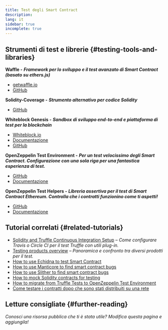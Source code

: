 ```yaml
---
title: Test degli Smart Contract
description:
lang: it
sidebar: true
incomplete: true
---
```


## Strumenti di test e librerie {#testing-tools-and-libraries}

**Waffle -** **_Framework per lo sviluppo e il test avanzato di Smart Contract (basato su ethers.js)_**

- [getwaffle.io](https://getwaffle.io/)
- [GitHub](https://github.com/EthWorks/Waffle)

**Solidity-Coverage -** **_Strumento alternativo per codice Solidity_**

- [GitHub](https://github.com/sc-forks/solidity-coverage)

**Whiteblock Genesis -** **_Sandbox di sviluppo end-to-end e piattaforma di test per la blockchain_**

- [Whiteblock.io](https://whiteblock.io)
- [Documentazione](https://docs.whiteblock.io)
- [GitHub](https://github.com/whiteblock/genesis)

**OpenZeppelin Test Environment -** **_Per un test velocissimo degli Smart Contract. Configurazione con una sola riga per una fantastica esperienza di test._**

- [GitHub](https://github.com/OpenZeppelin/openzeppelin-test-environment)
- [Documentazione](https://docs.openzeppelin.com/test-environment/)

**OpenZeppelin Test Helpers -** **_Libreria assertiva per il test di Smart Contract Ethereum. Controlla che i contratti funzionino come ti aspetti!_**

- [GitHub](https://github.com/OpenZeppelin/openzeppelin-test-helpers)
- [Documentazione](https://docs.openzeppelin.com/test-helpers)

## Tutorial correlati {#related-tutorials}

- [Solidity and Truffle Continuous Integration Setup](/developers/tutorials/solidity-and-truffle-continuous-integration-setup/) _– Come configurare Travis o Circle CI per il test Truffle con utili plug-in._
- [Testing products overview](/developers/tutorials/guide-to-smart-contract-security-tools/) _– Panoramica e confronto tra diversi prodotti per il test._
- [How to use Echidna to test Smart Contract](/developers/tutorials/how-to-use-echidna-to-test-smart-contracts/)
- [How to use Manticore to find smart contract bugs](/developers/tutorials/how-to-use-manticor-to-find-smart-contract-bugs/)
- [How to use Slither to find smart contract bugs](/developers/tutorials/how-to-use-slither-to-find-smart-contract-bugs/)
- [How to mock Solidity contracts for testing](/developers/tutorials/how-to-mock-solidity-contracts-for-testing/)
- [How to migrate from Truffle Tests to OpenZeppelin Test Environment](https://docs.openzeppelin.com/test-environment/0.1/migrating-from-truffle)
- [Come testare i contratti dopo che sono stati distribuiti su una rete](https://fulldecent.blogspot.com/2019/04/testing-deployed-ethereum-contracts.html)

## Letture consigliate {#further-reading}

_Conosci una risorsa pubblica che ti è stata utile? Modifica questa pagina e aggiungila!_

